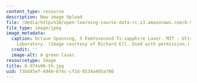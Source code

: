 ```yaml
---
content_type: resource
description: New image Upload
file: /media/https%3A/open-learning-course-data-rc.s3.amazonaws.com/6-974-fundamentals-of-photonics-quantum-electronics-spring-2006/73bd45ef4940074ccf1d8534a495a700_6-974s06-th.jpg
file_type: image/jpeg
image_metadata:
  caption: Octave Spanning, 5 Femtosecond Ti:sapphire Laser. MIT - Ultrafast Optics
    Laboratory. (Image courtesy of Richard Ell. Used with permission.)
  credit: ''
  image-alt: A green laser.
resourcetype: Image
title: 6-974s06-th.jpg
uid: 73bd45ef-4940-074c-cf1d-8534a495a700
---
```

